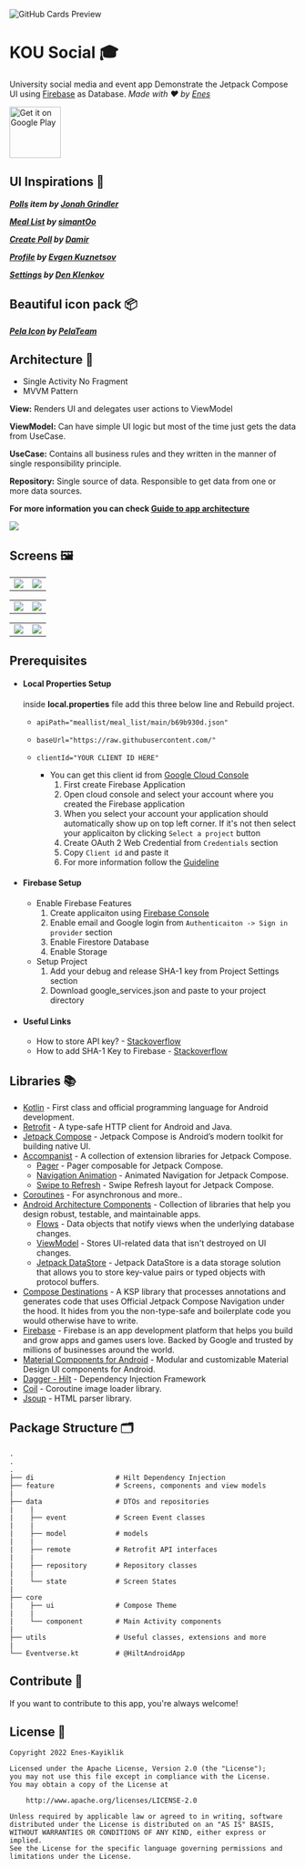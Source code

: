![GitHub Cards Preview](https://github.com/Enes-Kayiklik/Eventverse/blob/master/screenshots/cover.png?raw=true)

# KOU Social 🎓

University social media and event app Demonstrate the Jetpack Compose UI
using [Firebase](https://firebase.google.com/) as Database. *Made with ❤️
by [Enes](https://github.com/Enes-Kayiklik)*

<a href='https://play.google.com/store/apps/details?id=com.eneskayiklik.eventverse'><img alt='Get it on Google Play' src='https://play.google.com/intl/en_us/badges/images/generic/en_badge_web_generic.png' height=90px/></a>

## UI Inspirations 🎨

***[Polls](https://dribbble.com/shots/14142444-Tripadvisor-Community-Questions) item by [Jonah Grindler](https://dribbble.com/Jonahgrindler)***

***[Meal List](https://dribbble.com/shots/11548969-Food-Recipes-App/attachments/3169653?mode=media) by [simantOo](https://dribbble.com/simantoo)***

***[Create Poll](https://dribbble.com/shots/4526021-SN-Kit-News-feed-Create-post) by [Damir](https://dribbble.com/biomax)***

***[Profile](https://dribbble.com/shots/15809819-Login-Account-Truck-Manager) by [Evgen Kuznetsov](https://dribbble.com/bucklajean)***

***[Settings](https://dribbble.com/shots/15437594-App-Settings) by [Den Klenkov](https://dribbble.com/denklenkov)***

## Beautiful icon pack 📦
***[Pela Icon](https://www.figma.com/community/file/990314173893326792) by [PelaTeam](https://www.figma.com/@pelateam)***

## Architecture 🗼

- Single Activity No Fragment
- MVVM Pattern

**View:** Renders UI and delegates user actions to ViewModel

**ViewModel:** Can have simple UI logic but most of the time just gets the data from UseCase.

**UseCase:** Contains all business rules and they written in the manner of single responsibility
principle.

**Repository:** Single source of data. Responsible to get data from one or more data sources.

**For more information you can
check [Guide to app architecture](https://developer.android.com/jetpack/guide?gclid=CjwKCAiA_omPBhBBEiwAcg7smXcfbEYneoLKFD_4Tyw0OgVQkpZL_XIr5TPXT0mncuQhgDIBBvLhbBoCEx0QAvD_BwE&gclsrc=aw.ds#mobile-app-ux)**

<img src="screenshots/architecture.png">

## Screens 🖼

<table style="width:100%">
  <tr>
    <td><img src="screenshots/meal_list.png"/></td>
    <td><img src="screenshots/event_detail.png"/></td>
  </tr>
</table>

<table style="width:100%">
  <tr>
    <td><img src="screenshots/event_list.png"/></td>
    <td><img src="screenshots/polls.png"/></td>
  </tr>
</table>

<table style="width:100%">
  <tr>
    <td><img src="screenshots/posts.png"/></td>
    <td><img src="screenshots/announcement.png"/></td>
  </tr>
</table>

## Prerequisites

- #### Local Properties Setup
  inside **local.properties** file add this three below line and Rebuild project.
  - `` apiPath="meallist/meal_list/main/b69b930d.json" ``
  - `` baseUrl="https://raw.githubusercontent.com/" ``

  - `` clientId="YOUR CLIENT ID HERE" ``
    - You can get this client id from [Google Cloud Console](https://console.cloud.google.com/)
      1. First create Firebase Application
      2. Open cloud console and select your account where you created the Firebase application
      3. When you select your account your application should automatically show up on top left corner. If it's not then select your applicaiton by clicking `Select a project` button
      4. Create OAuth 2 Web Credential from `Credentials` section
      5. Copy `Client id` and paste it
      6. For more information follow the [Guideline](https://developers.google.com/identity/sign-in/android/start-integrating) 


- #### Firebase Setup

  - Enable Firebase Features
    1. Create applicaiton using [Firebase Console](https://console.firebase.google.com/)
    2. Enable email and Google login from `Authenticaiton -> Sign in provider` section
    3. Enable Firestore Database
    4. Enable Storage
  - Setup Project
    1. Add your debug and release SHA-1 key from Project Settings section
    2. Download google_services.json and paste to your project directory


- #### Useful Links
  - How to store API key? - [Stackoverflow](https://stackoverflow.com/a/70244128/13447094)
  - How to add SHA-1 Key to Firebase - [Stackoverflow](https://stackoverflow.com/a/39144864/13447094)  

## Libraries 📚

- [Kotlin](https://kotlinlang.org/) - First class and official programming language for Android
  development.
- [Retrofit](https://square.github.io/retrofit/) - A type-safe HTTP client for Android and Java.
- [Jetpack Compose](https://developer.android.com/jetpack/compose) - Jetpack Compose is Android’s
  modern toolkit for building native UI.
- [Accompanist](https://github.com/google/accompanist) - A collection of extension libraries for Jetpack Compose.
  - [Pager](https://github.com/google/accompanist/tree/main/pager) - Pager composable for Jetpack Compose.
  - [Navigation Animation](https://github.com/google/accompanist/tree/main/navigation-animation) - Animated Navigation for Jetpack Compose.
  - [Swipe to Refresh](https://github.com/google/accompanist/tree/main/swiperefresh) - Swipe Refresh layout for Jetpack Compose.
- [Coroutines](https://kotlinlang.org/docs/reference/coroutines-overview.html) - For asynchronous
  and more..
- [Android Architecture Components](https://developer.android.com/topic/libraries/architecture) -
  Collection of libraries that help you design robust, testable, and maintainable apps.
    - [Flows](https://developer.android.com/kotlin/flow) - Data objects that notify views when the
      underlying database changes.
    - [ViewModel](https://developer.android.com/topic/libraries/architecture/viewmodel) - Stores
      UI-related data that isn't destroyed on UI changes.
    - [Jetpack DataStore](https://developer.android.com/topic/libraries/architecture/datastore) - Jetpack DataStore is a data storage solution that allows you to store key-value pairs or typed objects with protocol buffers.
- [Compose Destinations](https://github.com/raamcosta/compose-destinations) - A KSP library that
  processes annotations and generates code that uses Official Jetpack Compose Navigation under the
  hood. It hides from you the non-type-safe and boilerplate code you would otherwise have to write.
- [Firebase](https://firebase.google.com/) - Firebase is an app development platform that helps you build and grow apps and games users love. Backed by Google and trusted by millions of businesses around the world.
- [Material Components for Android](https://github.com/material-components/material-components-android) - Modular and customizable Material Design UI components for Android.
- [Dagger - Hilt](https://dagger.dev/hilt/) - Dependency Injection Framework
- [Coil](https://coil-kt.github.io/coil/compose/) - Coroutine image loader library.
- [Jsoup](https://jsoup.org/) - HTML parser library.

## Package Structure 🗂

    .
    .
    .
    ├── di                    # Hilt Dependency Injection
    ├── feature               # Screens, components and view models
    |
    ├── data                  # DTOs and repositories 
    |    |
    |    ├── event            # Screen Event classes
    |    | 
    |    ├── model            # models
    |    |
    |    ├── remote           # Retrofit API interfaces
    |    | 
    |    ├── repository       # Repository classes
    |    |
    |    └── state            # Screen States
    |
    ├── core                    
    |    ├── ui               # Compose Theme
    |    |               
    |    └── component        # Main Activity components
    |
    ├── utils                 # Useful classes, extensions and more
    |
    └── Eventverse.kt         # @HiltAndroidApp

## Contribute 🤝

If you want to contribute to this app, you're always welcome!

## License 📄

```
Copyright 2022 Enes-Kayiklik

Licensed under the Apache License, Version 2.0 (the "License");
you may not use this file except in compliance with the License.
You may obtain a copy of the License at

    http://www.apache.org/licenses/LICENSE-2.0

Unless required by applicable law or agreed to in writing, software
distributed under the License is distributed on an "AS IS" BASIS,
WITHOUT WARRANTIES OR CONDITIONS OF ANY KIND, either express or implied.
See the License for the specific language governing permissions and
limitations under the License.
```

